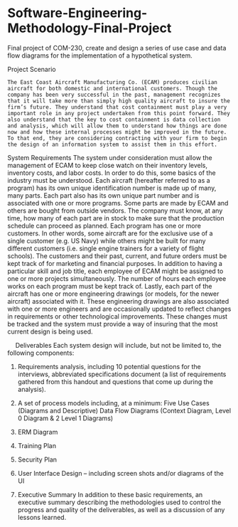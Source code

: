 # Software-Engineering-Methodology-Final-Project
Final project of COM-230, create and design a series of use case and data flow diagrams for the implementation of a hypothetical system.

Project Scenario

	The East Coast Aircraft Manufacturing Co. (ECAM) produces civilian aircraft for both domestic and international customers. Though the company has been very successful in the past, management recognizes that it will take more than simply high quality aircraft to insure the firm’s future. They understand that cost containment must play a very important role in any project undertaken from this point forward. They also understand that the key to cost containment is data collection and analysis, which will allow them to understand how things are done now and how these internal processes might be improved in the future. To that end, they are considering contracting with your firm to begin the design of an information system to assist them in this effort.

System Requirements
	The system under consideration must allow the management of ECAM to keep close watch on their inventory levels, inventory costs, and labor costs. In order to do this, some basics of the industry must be understood. Each aircraft (hereafter referred to as a program) has its own unique identification number is made up of many, many parts. Each part also has its own unique part number and is associated with one or more programs. Some parts are made by ECAM and others are bought from outside vendors. The company must know, at any time, how many of each part are in stock to make sure that the production schedule can proceed as planned.
	Each program has one or more customers. In other words, some aircraft are for the exclusive use of a single customer (e.g. US Navy) while others might be built for many different customers (i.e. single engine trainers for a variety of flight schools). The customers and their past, current, and future orders must be kept track of for marketing and financial purposes.
	In addition to having a particular skill and job title, each employee of ECAM might be assigned to one or more projects simultaneously. The number of hours each employee works on each program must be kept track of. 
	Lastly, each part of the aircraft has one or more engineering drawings (or models, for the newer aircraft) associated with it. These engineering drawings are also associated with one or more engineers and are occasionally updated to reflect changes in requirements or other technological improvements. These changes must be tracked and the system must provide a way of insuring that the most current design is being used.

 
Deliverables
	Each system design will include, but not be limited to, the following components:

1. Requirements analysis, including 10 potential questions for the interviews, abbreviated specifications document (a list of requirements gathered from this handout and questions that come up during the analysis).

2. A set of process models including, at a minimum:
	Five Use Cases (Diagrams and Descriptive)
	Data Flow Diagrams (Context Diagram, Level 0 Diagram & 2 Level 1 Diagrams)

3. ERM Diagram

4. Training Plan

5. Security Plan

6. User Interface Design – including screen shots and/or diagrams of the UI

7. Executive Summary 
In addition to these basic requirements, an executive summary describing the methodologies used to control the progress and quality of the deliverables, as well as a discussion of any lessons learned.


